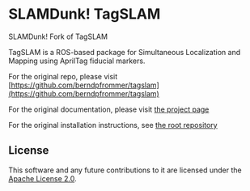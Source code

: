 # SLAMDunk! TagSLAM

SLAMDunk! Fork of TagSLAM

TagSLAM is a ROS-based package for Simultaneous Localization and
Mapping using AprilTag fiducial markers.

For the original repo, please visit [https://github.com/berndpfrommer/tagslam](https://github.com/berndpfrommer/tagslam)

For the original documentation, please visit [the project page](https://berndpfrommer.github.io/tagslam_web/)

For the original installation instructions, see [the root repository](https://github.com/berndpfrommer/tagslam_root/)

## License

This software and any future contributions to it are licensed under
the [Apache License 2.0](LICENSE).
